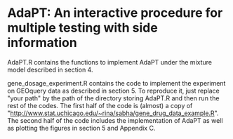 # AdaPT: An interactive procedure for multiple testing with side information

AdaPT.R contains the functions to implement AdaPT under the mixture model described in section 4.

gene_dosage_experiment.R contains the code to implement the experiment on GEOquery data as described in section 5. To reproduce it, just replace "your path" by the path of the directory storing AdaPT.R and then run the rest of the codes. The first half of the code is (almost) a copy of "http://www.stat.uchicago.edu/~rina/sabha/gene_drug_data_example.R". The second half of the code includes the implementation of AdaPT as well as plotting the figures in section 5 and Appendix C.
